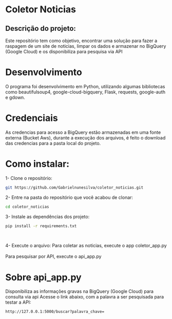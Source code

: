 # Coletor Noticias

## Descrição do projeto:

Este repositório tem como objetivo, encontrar uma solução para fazer a raspagem de um site de noticias, limpar os dados e armazenar no BigQuery (Google Cloud) e os disponibiliza para pesquisa via API
<br />

# Desenvolvimento

O programa foi desenvolvimento em Python, utilizando algumas bibliotecas como beautifulsoup4, google-cloud-bigquery, Flask, requests, google-auth e gdown.
<br />
# Credenciais

As credencias para acesso a BigQuery estão armazenadas em uma fonte externa (Bucket Aws), durante a execução dos arquivos, é feito o download das credencias para a pasta local do projeto. 
<br />
# Como instalar:
1- Clone o repositório:
```sh
git https://github.com/Gabrielnunesilva/coletor_noticias.git
```

2- Entre na pasta do repositório que você acabou de clonar:
```sh
cd coletor_noticias
```

3- Instale as dependências dos projeto:
```sh
pip install -r requirements.txt
```
<br />

4- Execute o arquivo:
Para coletar as noticias, execute o app coletor_app.py  
<br />
Para pesquisar por API,  execute o api_app.py
<br />

# Sobre api_app.py
Disponibiliza as informações gravas na BigQuery (Google Cloud)  para consulta via api
Acesse o link abaixo, com a palavra a ser pesquisada para testar a API:
```sh
http://127.0.0.1:5000/buscar?palavra_chave=
```



